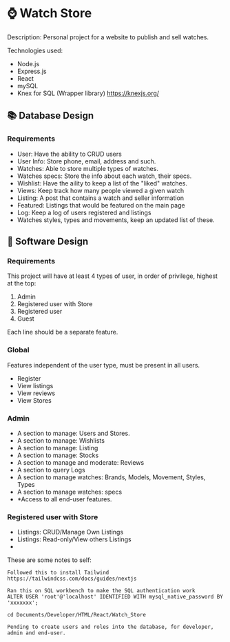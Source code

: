 <h1>⌚️ Watch Store</h1>

Description:
Personal project for a website to publish and sell watches. 

Technologies used:
- Node.js
- Express.js
- React
- mySQL
- Knex for SQL (Wrapper library) https://knexjs.org/

<h2>📚 Database Design</h2>
<h3>Requirements</h3>

- User: Have the ability to CRUD users
- User Info: Store phone, email, address and such.
- Watches: Able to store multiple types of watches. 
- Watches specs: Store the info about each watch, their specs.  
- Wishlist: Have the aility to keep a list of the "liked" watches. 
- Views: Keep track how many people viewed a given watch
- Listing: A post that contains a watch and seller information
- Featured: Listings that would be featured on the main page
- Log: Keep a log of users registered and listings
- Watches styles, types and movements, keep an updated list of these. 

<h2>📲 Software Design</h2>
<h3>Requirements</h3>

This project will have at least 4 types of user, in order of privilege, highest at the top:
1. Admin
2. Registered user with Store
3. Registered user
4. Guest
 
Each line should be a separate feature.

<h3>Global</h3>

Features independent of the user type, must be present in all users. 
- Register 
- View listings 
- View reviews
- View Stores 


<h3>Admin</h3>

- A section to manage: Users and Stores.
- A section to manage: Wishlists 
- A section to manage: Listing
- A section to manage: Stocks
- A section to manage and moderate: Reviews 
- A section to query Logs
- A section to manage watches: Brands, Models, Movement, Styles, Types
- A section to manage watches: specs
- *Access to all end-user features. 

<h3>Registered user with Store</h3>

- Listings: CRUD/Manage Own Listings
- Listings: Read-only/View others Listings 
- 

These are some notes to self:

    Followed this to install Tailwind
    https://tailwindcss.com/docs/guides/nextjs

    Ran this on SQL workbench to make the SQL authentication work
    ALTER USER 'root'@'localhost' IDENTIFIED WITH mysql_native_password BY 'xxxxxxx';

    cd Documents/Developer/HTML/React/Watch_Store

    Pending to create users and roles into the database, for developer, admin and end-user. 
